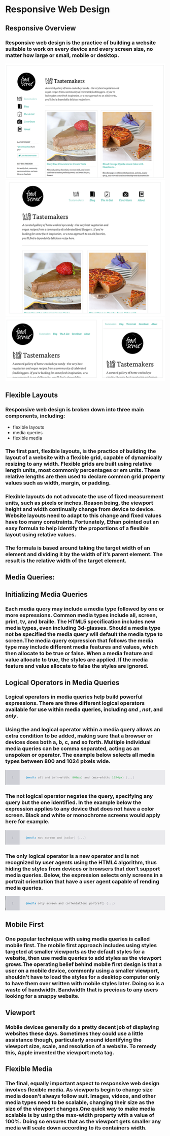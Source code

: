 # Responsive Web Design

## Responsive Overview

### Responsive web design is the practice of building a website suitable to work on every device and every screen size, no matter how large or small, mobile or desktop.

![imge](img/desktop-website.PNG)
![image](img/decrease-window-width.PNG)
![image](img/mobile-view.PNG)

## Flexible Layouts
### Responsive web design is broken down into three main components, including:

- flexible layouts
- media queries
- flexible media

### The first part, flexible layouts, is the practice of building the layout of a website with a flexible grid, capable of dynamically resizing to any width. Flexible grids are built using relative length units, most commonly percentages or em units. These relative lengths are then used to declare common grid property values such as width, margin, or padding.

### Flexible layouts do not advocate the use of fixed measurement units, such as pixels or inches. Reason being, the viewport height and width continually change from device to device. Website layouts need to adapt to this change and fixed values have too many constraints. Fortunately, Ethan pointed out an easy formula to help identify the proportions of a flexible layout using relative values.

### The formula is based around taking the target width of an element and dividing it by the width of it’s parent element. The result is the relative width of the target element.

## Media Queries:

## Initializing Media Queries
### Each media query may include a media type followed by one or more expressions. Common media types include all, screen, print, tv, and braille. The HTML5 specification includes new media types, even including 3d-glasses. Should a media type not be specified the media query will default the media type to screen.The media query expression that follows the media type may include different media features and values, which then allocate to be true or false. When a media feature and value allocate to true, the styles are applied. If the media feature and value allocate to false the styles are ignored.

## Logical Operators in Media Queries
### Logical operators in media queries help build powerful expressions. There are three different logical operators available for use within media queries, including *and* , *not*, and *only*.

### Using the and logical operator within a media query allows an extra condition to be added, making sure that a browser or devices does both a, b, c, and so forth. Multiple individual media queries can be comma separated, acting as an unspoken or operator. The example below selects all media types between 800 and 1024 pixels wide.

![image](img/and@media.PNG)

### The not logical operator negates the query, specifying any query but the one identified. In the example below the expression applies to any device that does not have a color screen. Black and white or monochrome screens would apply here for example.

![image](img/not@media.PNG)

### The only logical operator is a new operator and is not recognized by user agents using the HTML4 algorithm, thus hiding the styles from devices or browsers that don’t support media queries. Below, the expression selects only screens in a portrait orientation that have a user agent capable of rending media queries.

![image](img/only@media.PNG)

## Mobile First
### One popular technique with using media queries is called mobile first. The mobile first approach includes using styles targeted at smaller viewports as the default styles for a website, then use media queries to add styles as the viewport grows.The operating belief behind mobile first design is that a user on a mobile device, commonly using a smaller viewport, shouldn’t have to load the styles for a desktop computer only to have them over written with mobile styles later. Doing so is a waste of bandwidth. Bandwidth that is precious to any users looking for a snappy website.

## Viewport
### Mobile devices generally do a pretty decent job of displaying websites these days. Sometimes they could use a little assistance though, particularly around identifying the viewport size, scale, and resolution of a website. To remedy this, Apple invented the viewport meta tag.

## Flexible Media
### The final, equally important aspect to responsive web design involves flexible media. As viewports begin to change size media doesn’t always follow suit. Images, videos, and other media types need to be scalable, changing their size as the size of the viewport changes.One quick way to make media scalable is by using the max-width property with a value of 100%. Doing so ensures that as the viewport gets smaller any media will scale down according to its containers width.

